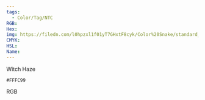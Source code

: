 ```yaml
---
tags:
  - Color/Tag/NTC
RGB:
Hex:
img: https://filedn.com/l0hpzxl1f01yT7GHxtF8cyk/Color%20Snake/standard_csv_to_svg/%23/FFFC99.svg
CMYK:
HSL:
Name:
---
```

Witch Haze
```palette
#FFFC99
```
RGB
